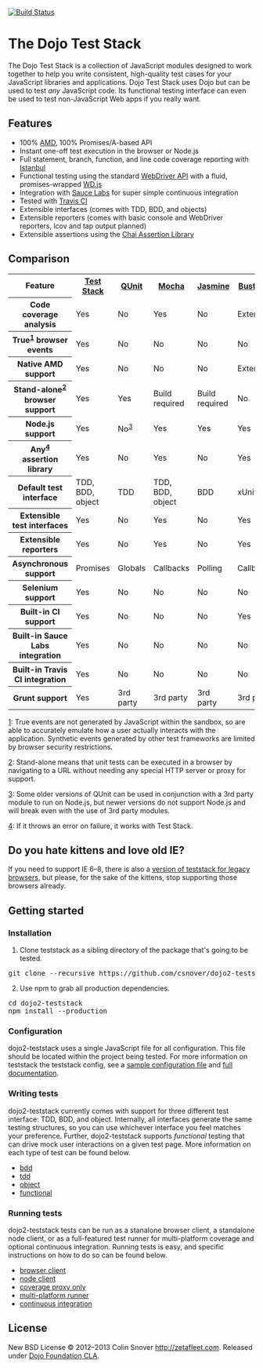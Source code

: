 [![Build Status](https://travis-ci.org/csnover/dojo2-teststack.png?branch=master)](https://travis-ci.org/csnover/dojo2-teststack)

# The Dojo Test Stack

The Dojo Test Stack is a collection of JavaScript modules designed to work together to help you write consistent,
high-quality test cases for your JavaScript libraries and applications. Dojo Test Stack uses Dojo but can be used to test *any* JavaScript code. Its functional testing interface can even
be used to test non-JavaScript Web apps if you really want.

## Features

* 100% [AMD](https://github.com/amdjs/amdjs-api/wiki/AMD), 100% Promises/A-based API
* Instant one-off test execution in the browser or Node.js
* Full statement, branch, function, and line code coverage reporting with
  [Istanbul](https://github.com/gotwarlost/istanbul)
* Functional testing using the standard [WebDriver API](http://www.w3.org/TR/webdriver/) with a fluid, promises-wrapped
  [WD.js](https://github.com/admc/wd)
* Integration with [Sauce Labs](http://saucelabs.com/) for super simple continuous integration
* Tested with [Travis CI](http://travis-ci.org/)
* Extensible interfaces (comes with TDD, BDD, and objects)
* Extensible reporters (comes with basic console and WebDriver reporters, lcov and tap output planned)
* Extensible assertions using the [Chai Assertion Library](http://chaijs.com)

## Comparison

<table>
<tr>
	<th>Feature</th>
	<th><a href="https://github.com/csnover/dojo2-teststack">Test Stack</a></th>
	<th><a href="http://qunitjs.com">QUnit</a></th>
	<th><a href="http://visionmedia.github.com/mocha/">Mocha</a></th>
	<th><a href="http://pivotal.github.com/jasmine/">Jasmine</a></th>
	<th><a href="http://busterjs.org">BusterJS</a></th>
	<th><a href="http://testacular.github.com/">Testacular</a></th>
</tr>
<tr>
	<th scope="row">Code coverage analysis</th>
	<td>Yes</td>
	<td>No</td>
	<td>Yes</td>
	<td>No</td>
	<td>Extension</td>
	<td>Yes</td>
</tr>
<tr>
	<th scope="row">True<sup><a name="rev1" href="#ref1">1</a></sup> browser events</th>
	<td>Yes</td>
	<td>No</td>
	<td>No</td>
	<td>No</td>
	<td>No</td>
	<td>No</td>
</tr>
<tr>
	<th scope="row">Native AMD support</th>
	<td>Yes</td>
	<td>No</td>
	<td>No</td>
	<td>No</td>
	<td>Extension</td>
	<td>Extension</td>
</tr>
<tr>
	<th scope="row">Stand-alone<sup><a name="rev2" href="#ref2">2</a></sup> browser support</th>
	<td>Yes</td>
	<td>Yes</td>
	<td>Build required</td>
	<td>Build required</td>
	<td>No</td>
	<td>No</td>
</tr>
<tr>
	<th scope="row">Node.js support</th>
	<td>Yes</td>
	<td>No<sup><a name="rev3" href="#ref3">3</a></sup></td>
	<td>Yes</td>
	<td>Yes</td>
	<td>Yes</td>
	<td>Yes</td>
</tr>
<tr>
	<th scope="row">Any<sup><a name="rev4" href="#ref4">4</a></sup> assertion library</th>
	<td>Yes</td>
	<td>No</td>
	<td>Yes</td>
	<td>No</td>
	<td>Yes</td>
	<td>N/A</td>
</tr>
<tr>
	<th scope="row">Default test interface</th>
	<td>TDD, BDD, object</td>
	<td>TDD</td>
	<td>TDD, BDD, object</td>
	<td>BDD</td>
	<td>xUnit</td>
	<td>N/A</td>
</tr>
<tr>
	<th scope="row">Extensible test interfaces</th>
	<td>Yes</td>
	<td>No</td>
	<td>Yes</td>
	<td>No</td>
	<td>Yes</td>
	<td>N/A</td>
</tr>
<tr>
	<th scope="row">Extensible reporters</th>
	<td>Yes</td>
	<td>No</td>
	<td>Yes</td>
	<td>No</td>
	<td>Yes</td>
	<td>N/A</td>
</tr>
<tr>
	<th scope="row">Asynchronous support</th>
	<td>Promises</td>
	<td>Globals</td>
	<td>Callbacks</td>
	<td>Polling</td>
	<td>Callbacks</td>
	<td>Callbacks</td>
</tr>
<tr>
	<th scope="row">Selenium support</th>
	<td>Yes</td>
	<td>No</td>
	<td>No</td>
	<td>No</td>
	<td>No</td>
	<td>No</td>
</tr>
<tr>
	<th scope="row">Built-in CI support</th>
	<td>Yes</td>
	<td>No</td>
	<td>No</td>
	<td>No</td>
	<td>Yes</td>
	<td>Yes</td>
</tr>
<tr>
	<th scope="row">Built-in Sauce Labs integration</th>
	<td>Yes</td>
	<td>No</td>
	<td>No</td>
	<td>No</td>
	<td>No</td>
	<td>No</td>
</tr>
<tr>
	<th scope="row">Built-in Travis CI integration</th>
	<td>Yes</td>
	<td>No</td>
	<td>No</td>
	<td>No</td>
	<td>No</td>
	<td>Yes</td>
</tr>
<tr>
	<th scope="row">Grunt support</th>
	<td>Yes</td>
	<td>3rd party</td>
	<td>3rd party</td>
	<td>3rd party</td>
	<td>3rd party</td>
	<td>3rd party</td>
</tr>
</table>

<a name="ref1" href="#rev1">1</a>: True events are not generated by JavaScript within the sandbox, so are able to accurately emulate how a user
      actually interacts with the application. Synthetic events generated by other test frameworks are limited by
	  browser security restrictions.

<a name="ref2" href="#rev2">2</a>: Stand-alone means that unit tests can be executed in a browser by navigating to a URL without needing any special
      HTTP server or proxy for support.

<a name="ref3" href="#rev3">3</a>: Some older versions of QUnit can be used in conjunction with a 3rd party module to run on Node.js, but newer
      versions do not support Node.js and will break even with the use of 3rd party modules.

<a name="ref4" href="#rev4">4</a>: If it throws an error on failure, it works with Test Stack.

## Do you hate kittens and love old IE?

If you need to support IE 6–8, there is also a
[version of teststack for legacy browsers](https://github.com/csnover/dojo2-teststack/tree/geezer "geezer branch"), but
please, for the sake of the kittens, stop supporting those browsers already.


## Getting started

### Installation
1. Clone teststack as a sibling directory of the package that's going to be tested.
<pre>
git clone --recursive https://github.com/csnover/dojo2-teststack.git
</pre>
2. Use npm to grab all production dependencies.
<pre>
cd dojo2-teststack
npm install --production
</pre>

### Configuration

dojo2-teststack uses a single JavaScript file for all configuration. This file should be located within the project being tested. For more information on teststack the teststack config, see a [sample configuration file](https://github.com/csnover/dojo2-teststack/blob/master/test/teststack.js) and [full documentation](https://github.com/csnover/dojo2-teststack/wiki/Configuring-Test-Stack). 

### Writing tests

dojo2-teststack currently comes with support for three different test interface: TDD, BDD, and object. Internally,
all interfaces generate the same testing structures, so you can use whichever interface you feel matches your
preference. Further, dojo2-teststack supports *functional* testing that can drive mock user interactions on a given test page. More information on each type of test can be found below.

* [bdd](https://github.com/bitpshr/dojo2-teststack/wiki/BDD-Tests)
* [tdd](https://github.com/bitpshr/dojo2-teststack/wiki/TDD-Tests)
* [object](https://github.com/bitpshr/dojo2-teststack/wiki/Object-Tests)
* [functional](https://github.com/bitpshr/dojo2-teststack/wiki/Functional-Tests)

### Running tests

dojo2-teststack tests can be run as a stanalone browser client, a standalone node client, or as a full-featured test runner for multi-platform coverage and optional continuous integration. Running tests is easy, and specific instructions on how to do so can be found below.

* [browser client](https://github.com/csnover/dojo2-teststack/wiki/Running-Test-Stack#as-a-stand-alone-browser-client)
* [node client](https://github.com/csnover/dojo2-teststack/wiki/Running-Test-Stack#as-a-stand-alone-nodejs-client)
* [coverage proxy only](https://github.com/csnover/dojo2-teststack/wiki/Running-Test-Stack#as-an-instrumenting-proxy-for-generating-code-coverage-data)
* [multi-platform runner](https://github.com/csnover/dojo2-teststack/wiki/Running-Test-Stack#as-a-test-runner-for-multi-platform-testing)
* [continuous integration](https://github.com/csnover/dojo2-teststack/wiki/Running-Test-Stack#as-a-test-runner-for-continuous-integration)

## License

New BSD License © 2012–2013 Colin Snover http://zetafleet.com. Released under
[Dojo Foundation CLA](http://dojofoundation.org/about/cla).
